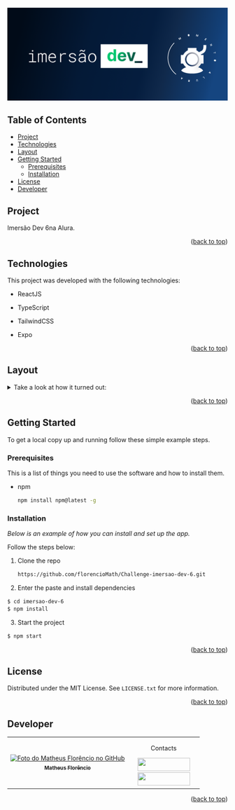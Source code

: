 <a name="readme-top"></a>
<div align="center">
<img src="https://github.com/florencioMath/Challenge-imersao-dev-6/blob/main/readmeFiles/imersaoDevLogo.png?raw=true" alt="Imersão Dev logo" />
</div>

<!-- TABLE OF CONTENTS -->
## Table of Contents
<ul>
  <li><a href="#project">Project</a></li>
  <li><a href="#technologies">Technologies</a></li>
  <li><a href="#layout">Layout</a></li>
    <li>
      <a href="#getting-started">Getting Started</a>
      <ul>
        <li><a href="#prerequisites">Prerequisites</a></li>
        <li><a href="#installation">Installation</a></li>
      </ul>
    </li>
  <li><a href="#license">License</a></li>
  <li><a href="#developer">Developer</a></li>
</ul>

<!-- PROJECT -->
## <a id="project">Project</a>
<p>
Imersão Dev 6na Alura.
</p>
<p align="right">(<a href="#readme-top">back to top</a>)</p>

## <a id="technologies">Technologies</a>
This project was developed with the following technologies:

- ReactJS
- TypeScript
- TailwindCSS

- Expo
<p align="right">(<a href="#readme-top">back to top</a>)</p>

<!-- LAYOUT -->
## <a id="layout">Layout</a>

<details>
<summary>Take a look at how it turned out:</summary>
  <br>
  Under construction!
  <!--
  <tr>
    <td align="center">
        <p align="center">Cinetag home</p>
      <img src="https://github.com/florencioMath/Course-CineTag/blob/main/readmeFiles/cinetagHome.gif?raw=true"  alt="Cinetag home"/>
    </td>
    <br>
    <td align="center">
        <p align="center">Cinetag favorite page</p>
      <img src="https://github.com/florencioMath/Course-CineTag/blob/main/readmeFiles/cinetagFavorito.gif?raw=true" alt="Cinetag favorite page" />
    </td>
    <br>
    <td align="center">
        <p align="center">Cinetag video page</p>
      <img src="https://github.com/florencioMath/Course-CineTag/blob/main/readmeFiles/cinetagPaginaVideo.gif?raw=true" alt="Cinetag video page" />
    </td>
  </tr>
-->
  </details>

<p align="right">(<a href="#readme-top">back to top</a>)</p>


<!-- GETTING STARTED -->
## Getting Started

To get a local copy up and running follow these simple example steps.

### Prerequisites

This is a list of things you need to use the software and how to install them.
* npm
  ```sh
  npm install npm@latest -g
  ```

### Installation

_Below is an example of how you can install and set up the app._

Follow the steps below:

1. Clone the repo
   ```sh
   https://github.com/florencioMath/Challenge-imersao-dev-6.git
   ```

2. Enter the paste and install dependencies 
  ```bash
  $ cd imersao-dev-6
  $ npm install
  ````

3. Start the project
  ```bash
  $ npm start
  ```
   
<p align="right">(<a href="#readme-top">back to top</a>)</p>

<!-- LICENSE -->
## License

Distributed under the MIT License. See `LICENSE.txt` for more information.
<p align="right">(<a href="#readme-top">back to top</a>)</p>


## <a id="developer">Developer</a> 

<table>
  <tr>
    <td align="center">
    <a text-decoration="none" href="https://github.com/1matheusflorencio">
      <img src="https://avatars.githubusercontent.com/u/68713424?s=400&u=62c303b85a95a013cccd6cbd6084952fbc06a4db&v=4" width="150px;" alt="Foto do Matheus Florêncio no GitHub"/>
      <br>
        <sub>
          <b>Matheus Florêncio</b> <br>
        </sub>
    </a>
    </td>
      <td align="center" width="150px">
        <p>Contacts</p>
          <a href="https://www.linkedin.com/in/matheus-flor%C3%AAncio/" target="_blank"><img height="30px" width="120px" src="https://img.shields.io/badge/LinkedIn-0077B5?style=for-the-badge&logo=linkedin&logoColor=white"></a>
          <br>
          <a href="https://www.instagram.com/florenciomath/" target="_blank"><img height="30px" width="120px" src="https://img.shields.io/badge/Instagram-E4405F?style=for-the-badge&logo=instagram&logoColor=white" target="_blank"></a>
      </td>
    </tr>
</table>

<p align="right">(<a href="#readme-top">back to top</a>)</p>
